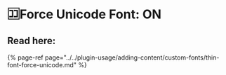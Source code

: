 # 🈁Force Unicode Font: ON

## Read here:

{% page-ref page="../../plugin-usage/adding-content/custom-fonts/thin-font-force-unicode.md" %}



